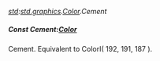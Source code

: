 _[std](../../modules/std/std-module.md):[std.graphics](../../modules/std/std-graphics.md).[Color](../../modules/std/std-graphics-color.md).Cement_
##### Const Cement:[Color](../../modules/std/std-graphics-color.md)
Cement. Equivalent to ColorI( 192, 191, 187 ).
